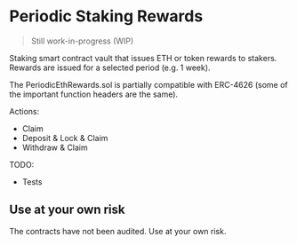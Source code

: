 # Periodic Staking Rewards

> Still work-in-progress (WIP)

Staking smart contract vault that issues ETH or token rewards to stakers. Rewards are issued for a selected period (e.g. 1 week).

The PeriodicEthRewards.sol is partially compatible with ERC-4626 (some of the important function headers are the same).

Actions:
- Claim
- Deposit & Lock & Claim
- Withdraw & Claim

TODO:
- Tests

## Use at your own risk

The contracts have not been audited. Use at your own risk.
